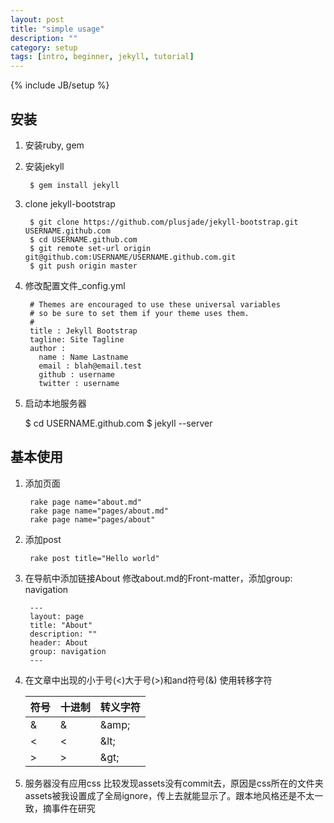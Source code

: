 ```yaml
---
layout: post
title: "simple usage"
description: ""
category: setup
tags: [intro, beginner, jekyll, tutorial]
---
```

{% include JB/setup %}

## 安装

1. 安装ruby, gem
2. 安装jekyll
       
        $ gem install jekyll
       
3. clone jekyll-bootstrap

        $ git clone https://github.com/plusjade/jekyll-bootstrap.git USERNAME.github.com
        $ cd USERNAME.github.com
        $ git remote set-url origin git@github.com:USERNAME/USERNAME.github.com.git
        $ git push origin master
      
4. 修改配置文件_config.yml

        # Themes are encouraged to use these universal variables 
        # so be sure to set them if your theme uses them.
        #
        title : Jekyll Bootstrap
        tagline: Site Tagline
        author :
          name : Name Lastname
          email : blah@email.test
          github : username
          twitter : username
5. 启动本地服务器
 
      $ cd USERNAME.github.com
      $ jekyll --server
      
## 基本使用

1. 添加页面

        rake page name="about.md"
        rake page name="pages/about.md"
        rake page name="pages/about"
        
2. 添加post

        rake post title="Hello world"
        
3. 在导航中添加链接About
    修改about.md的Front-matter，添加group: navigation
        
        ---
        layout: page
        title: "About"
        description: ""
        header: About
        group: navigation
        ---

4. 在文章中出现的小于号(&lt;)大于号(&gt;)和and符号(&amp;)
    使用转移字符
    
    | 符号 | 十进制 | 转义字符 |
    | --- | --- | --- |
    | &amp; | &#38; | &amp;amp; |
    | &lt; | &#60; | &amp;lt; |
    | &gt; | &#62; | &amp;gt; |
    
5. 服务器没有应用css
    比较发现assets没有commit去，原因是css所在的文件夹assets被我设置成了全局ignore，传上去就能显示了。跟本地风格还是不太一致，摘事件在研究
    
 
   